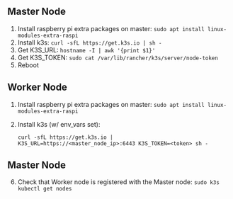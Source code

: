 ## Master Node

1. Install raspberry pi extra packages on master: `sudo apt install linux-modules-extra-raspi`
2. Install k3s: `curl -sfL https://get.k3s.io | sh -`
3. Get K3S_URL: `hostname -I | awk '{print $1}'`
4. Get K3S_TOKEN: `sudo cat /var/lib/rancher/k3s/server/node-token`
5. Reboot


## Worker Node

1.  Install raspberry pi extra packages on master: `sudo apt install linux-modules-extra-raspi`

2.  Install k3s (w/ env_vars set):

    ``` 
    curl -sfL https://get.k3s.io | K3S_URL=https://<master_node_ip>:6443 K3S_TOKEN=<token> sh -
    ```


## Master Node

6. Check that Worker node is registered with the Master node: `sudo k3s kubectl get nodes`
